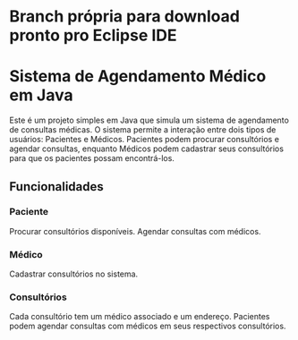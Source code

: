 # Branch própria para download pronto pro Eclipse IDE

# Sistema de Agendamento Médico em Java
Este é um projeto simples em Java que simula um sistema de agendamento de consultas médicas. O sistema permite a interação entre dois tipos de usuários: Pacientes e Médicos. Pacientes podem procurar consultórios e agendar consultas, enquanto Médicos podem cadastrar seus consultórios para que os pacientes possam encontrá-los.

## Funcionalidades
### Paciente
Procurar consultórios disponíveis.
Agendar consultas com médicos.
### Médico
Cadastrar consultórios no sistema.
### Consultórios
Cada consultório tem um médico associado e um endereço.
Pacientes podem agendar consultas com médicos em seus respectivos consultórios.
